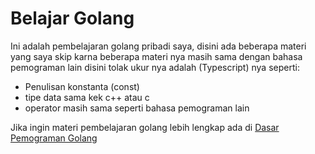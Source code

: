 # Belajar Golang

Ini adalah pembelajaran golang pribadi saya, disini ada beberapa materi yang saya skip karna beberapa materi nya masih sama dengan
bahasa pemograman lain disini tolak ukur nya adalah (Typescript) nya seperti:
- Penulisan konstanta (const)
- tipe data sama kek c++ atau c
- operator masih sama seperti bahasa pemograman lain


Jika ingin materi pembelajaran golang lebih lengkap ada di [Dasar Pemograman Golang](https://dasarpemrogramangolang.novalagung.com)
